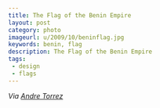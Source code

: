 ```yaml
---
title: The Flag of the Benin Empire
layout: post
category: photo
imageurl: u/2009/10/beninflag.jpg
keywords: benin, flag
description: The Flag of the Benin Empire
tags:
 - design
 - flags
---
```

_Via [Andre Torrez][1]_

[1]:http://notes.torrez.org/2009/09/this-is-a-flag.html